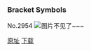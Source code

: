 ### Bracket Symbols
No.2954
![图片不见了~~~](https://imgs.xkcd.com/comics/bracket_symbols.png)

[原址](https://xkcd.com//2954) [下载](https://imgs.xkcd.com/comics/bracket_symbols.png)

